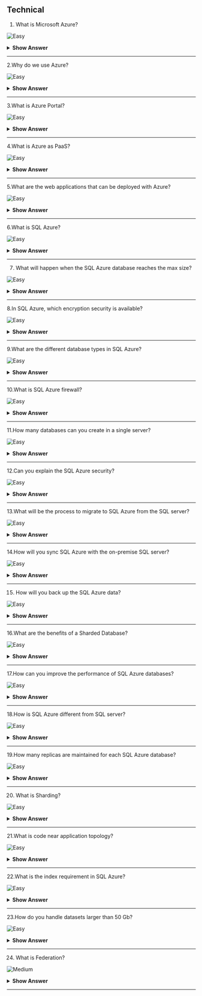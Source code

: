 ## Technical

1. What is Microsoft Azure?

![Easy](https://github.com/revaturelabs/interviewquestions/blob/dev/InterviewSpecificQuestions/ComplexityTags/simple%20(2).svg)

<details> <summary> <b> Show Answer </b> </summary>

<blockquote> 

Microsoft Azure is a set of cloud services that help your organization to meet your business requirements.You can build, manage, and deploy different applications with the help of different frameworks and tools using Azure.

</blockquote>

</details>

---

2.Why do we use Azure?

![Easy](https://github.com/revaturelabs/interviewquestions/blob/dev/InterviewSpecificQuestions/ComplexityTags/simple%20(2).svg)

<details> <summary> <b> Show Answer </b> </summary>

<blockquote> 

There are many reasons and benefits to choosing Azure.All solutions are in one place.Some reasons are:

- We can easily create a web application with a few numbers of clicks
- The testing application is easy here.
- Once the development and testing will over for a particular application, we can use Azure to host the application.
- We can create a virtual machine (VM) for all the activities.

</blockquote>

</details>

---

3.What is Azure Portal?

![Easy](https://github.com/revaturelabs/interviewquestions/blob/dev/InterviewSpecificQuestions/ComplexityTags/simple%20(2).svg)

<details> <summary> <b> Show Answer </b> </summary>

<blockquote> 

Azure Portal is a single portal or a single place where you are accessing and managing all your applications.It helps to build, manage, and monitor your simple web applications to complex cloud applications using a single portal.

</blockquote>

</details>

---

4.What is Azure as PaaS?

![Easy](https://github.com/revaturelabs/interviewquestions/blob/dev/InterviewSpecificQuestions/ComplexityTags/simple%20(2).svg)

<details> <summary> <b> Show Answer </b> </summary>

<blockquote> 

PaaS is a development and deployment model to support the complete web application life cycle of building, testing, deploying, managing, and updating the application.Azure is a Platform As A Service (Paas).

</blockquote>

</details>

---

5.What are the web applications that can be deployed with Azure?

![Easy](https://github.com/revaturelabs/interviewquestions/blob/dev/InterviewSpecificQuestions/ComplexityTags/simple%20(2).svg)

<details> <summary> <b> Show Answer </b> </summary>

<blockquote> 

Different web applications like .Net, PHP, WCF, Java, etc.are supported in Azure.Multiple languages are supported in Azure.

</blockquote>

</details>

---

6.What is SQL Azure?

![Easy](https://github.com/revaturelabs/interviewquestions/blob/dev/InterviewSpecificQuestions/ComplexityTags/simple%20(2).svg)

<details> <summary> <b> Show Answer </b> </summary>

<blockquote> 

SQL Azure is the cloud-based relational database that is offered by Microsoft.The service is based on SQL server technology, and it is used in a Microsoft data centre that is hardware owned and maintained by Microsoft.

</blockquote>

</details>

---

7. What will happen when the SQL Azure database reaches the max size?

![Easy](https://github.com/revaturelabs/interviewquestions/blob/dev/InterviewSpecificQuestions/ComplexityTags/simple%20(2).svg)

<details> <summary> <b> Show Answer </b> </summary>

<blockquote> 

If the SQL Azure database will reach the max size, data read or fetch operations will still work on it but create, insert, or update operations will stop with it.You can choose to drop, delete, or truncate the data in this condition.

</blockquote>

</details>

---

8.In SQL Azure, which encryption security is available?

![Easy](https://github.com/revaturelabs/interviewquestions/blob/dev/InterviewSpecificQuestions/ComplexityTags/simple%20(2).svg)

<details> <summary> <b> Show Answer </b> </summary>

<blockquote> 

In SQL Azure, SSL connections are only supported.

`SET encryption = TRUE`

</blockquote>

</details>

---

9.What are the different database types in SQL Azure?

![Easy](https://github.com/revaturelabs/interviewquestions/blob/dev/InterviewSpecificQuestions/ComplexityTags/simple%20(2).svg)

<details> <summary> <b> Show Answer </b> </summary>

<blockquote> 

Microsoft Azure provides three different types of Azure SQL models as below,

**Standalone Database**: Standalone Database is designed for different types of applications like software-as-a-service solutions, and cloud-based applications that use a single database to store data needed.

**Managed Instance**: This model is targeted for migration activities from On-premises to the cloud environment.
Elastic pool: This model helps to reduce costs by sharing the same resources with a group of standalone databases.

</blockquote>

</details>

---

10.What is SQL Azure firewall?

![Easy](https://github.com/revaturelabs/interviewquestions/blob/dev/InterviewSpecificQuestions/ComplexityTags/simple%20(2).svg)

<details> <summary> <b> Show Answer </b> </summary>

<blockquote> 

Security is one of the main concerns at the present time in the IT sector.SQL Azure Firewall is used as a security mechanism that will work to block the requests based on the IP address.

</blockquote>

</details>

---

11.How many databases can you create in a single server?

![Easy](https://github.com/revaturelabs/interviewquestions/blob/dev/InterviewSpecificQuestions/ComplexityTags/simple%20(2).svg)

<details> <summary> <b> Show Answer </b> </summary>

<blockquote> 

In the single SQL Azure server, it is possible to create 150 databases that will include a master database as well.

</blockquote>

</details>

---

12.Can you explain the SQL Azure security?

![Easy](https://github.com/revaturelabs/interviewquestions/blob/dev/InterviewSpecificQuestions/ComplexityTags/simple%20(2).svg)

<details> <summary> <b> Show Answer </b> </summary>

<blockquote> 

SQL Azure services will allow you to block the request that will be based on an IP address by using the SQL Azure firewall.It will use the SQL server authentication process that will authenticate the connections.By default, SQL Azure connections are SSL encrypted.

</blockquote>

</details>

---

13.What will be the process to migrate to SQL Azure from the SQL server?

![Easy](https://github.com/revaturelabs/interviewquestions/blob/dev/InterviewSpecificQuestions/ComplexityTags/simple%20(2).svg)

<details> <summary> <b> Show Answer </b> </summary>

<blockquote> 

If we want to migrate from the SQL server to SQL Azure, we can use SSIS or BCP.For the schema migration, generate script wizard will be used and we can also use the tool named SQL Azure Migration Wizard for it.

</blockquote>

</details>

---

14.How will you sync SQL Azure with the on-premise SQL server?

![Easy](https://github.com/revaturelabs/interviewquestions/blob/dev/InterviewSpecificQuestions/ComplexityTags/simple%20(2).svg)

<details> <summary> <b> Show Answer </b> </summary>

<blockquote> 

It is possible to use No code solution named DATA SYNC to sync SQL Azure with an on-premises SQL server.It is also possible to develop custom solutions by using SYNC Framework for it.

SQL Azure allows users to run their SQL server workloads as a hosted service (PaaS).

</blockquote>

</details>

---

15. How will you back up the SQL Azure data?

![Easy](https://github.com/revaturelabs/interviewquestions/blob/dev/InterviewSpecificQuestions/ComplexityTags/simple%20(2).svg)

<details> <summary> <b> Show Answer </b> </summary>

<blockquote> 

Backup is important to handle the issues of hardware and 3 database replicas are used in SQL Azure for backup.For the errors based on the user level, the COPY command is used for the creation of the SQL Azure database replica.It is also possible to back up the data of SQL Azure to any local SQL server with the use of SSIS, BCP etc.

</blockquote>

</details>

---

16.What are the benefits of a Sharded Database?

![Easy](https://github.com/revaturelabs/interviewquestions/blob/dev/InterviewSpecificQuestions/ComplexityTags/simple%20(2).svg)

<details> <summary> <b> Show Answer </b> </summary>

<blockquote> 

- Allows users to take benefit of maximum resources within the cloud.
- Reduces the chances of a single point of failure.
- Reduces SQL Azure throttling and I/O bottlenecks.
- Enables users to have their own database, access other databases, and share database.
- Benefits users by offering low-cost cloud resources on-demand basis and release when done.

</blockquote>

</details>

---

17.How can you improve the performance of SQL Azure databases?

![Easy](https://github.com/revaturelabs/interviewquestions/blob/dev/InterviewSpecificQuestions/ComplexityTags/simple%20(2).svg)

<details> <summary> <b> Show Answer </b> </summary>

<blockquote> 

To improve the performance of SQL Azure databases, you can tune the database by using the information from the execution plan as well as statistics of the query.It is possible to use dynamic management views of SQL Azure for the monitoring and management of the SQL Azure database.Network latency and bandwidth also affect the performance of the SQL Azure database so it can be used to improve the performance.

</blockquote>

</details>

---

18.How is SQL Azure different from SQL server?

![Easy](https://github.com/revaturelabs/interviewquestions/blob/dev/InterviewSpecificQuestions/ComplexityTags/simple%20(2).svg)

<details> <summary> <b> Show Answer </b> </summary>

<blockquote> 

SQL Azure is a cloud-based service and so it has its own set of pros and cons when compared to SQL servers.SQL Azure service benefits include on-demand provisioning, high availability, reduced management overhead and scalability.But SQL Azure abstracts some details from the subscriber which can be good or bad which depends on the context of the need.

</blockquote>

</details>

---

19.How many replicas are maintained for each SQL Azure database?

![Easy](https://github.com/revaturelabs/interviewquestions/blob/dev/InterviewSpecificQuestions/ComplexityTags/simple%20(2).svg)

<details> <summary> <b> Show Answer </b> </summary>

<blockquote> 

For each database, three replicas are maintained for each database that one provisions.One of them is a primary replica.All read/write happens on the primary replica and other replicas are kept in sync with the primary replica.If for some reason, the primary goes down, another replica is promoted to primary.All this happens under the hood.

</blockquote>

</details>

---

20. What is Sharding?

![Easy](https://github.com/revaturelabs/interviewquestions/blob/dev/InterviewSpecificQuestions/ComplexityTags/simple%20(2).svg)

<details> <summary> <b> Show Answer </b> </summary>

<blockquote> 

- It is a technique for partitioning large data sets, which improves performance and scalability.
- It also enables distributed querying of data across multiple tenants.

</blockquote>

</details>

---

21.What is code near application topology?

![Easy](https://github.com/revaturelabs/interviewquestions/blob/dev/InterviewSpecificQuestions/ComplexityTags/simple%20(2).svg)

<details> <summary> <b> Show Answer </b> </summary>

<blockquote> 

Code near application topology means that the SQL Azure database and the windows azure hosted service consuming the data are hosted in the same Azure data center.

</blockquote>

</details>

---

22.What is the index requirement in SQL Azure?

![Easy](https://github.com/revaturelabs/interviewquestions/blob/dev/InterviewSpecificQuestions/ComplexityTags/simple%20(2).svg)

<details> <summary> <b> Show Answer </b> </summary>

<blockquote> 

All tables must have clustered indexes.We can't have a table without a clustered index.

</blockquote>

</details>

---

23.How do you handle datasets larger than 50 Gb?

![Easy](https://github.com/revaturelabs/interviewquestions/blob/dev/InterviewSpecificQuestions/ComplexityTags/simple%20(2).svg)

<details> <summary> <b> Show Answer </b> </summary>

<blockquote> 

As of now, we have to build a custom solution at the application level that can handle the scale out of underlying SQL Azure databases.But Microsoft has announced, SQL Azure Federations that will assist in scaling out of SQL Azure databases.And scale-out means that we are splitting the data into smaller subsets spread across multiple databases.

</blockquote>

</details>

---

24. What is Federation?

![Medium](https://github.com/revaturelabs/interviewquestions/blob/dev/InterviewSpecificQuestions/ComplexityTags/Medium%20(2).svg)

<details> <summary> <b> Show Answer </b> </summary>

<blockquote> 

- The federation is where you define the data type (e.g., Customer ID, Product ID) you’ll share.
- As with creating the root database, you can create a federation through the SQL Azure database management portal, with SQLAzureMW or by using this T-SQL script while connected to your root database:

```SQL
CREATE FEDERATION <FederationName>(<DistributionKeyName> <DistributionType> RANGE)
```
In this example, 

- `<FederationName>` is the name of the federation (not the name of the physical database, which is a System-GUID).
- `<DistributionKeyName>` is the name for the distribution key, 
- `<DistributionType>` is the distribution data type that data will be sharded on.
- The valid distribution data types are int, bigint, uniqueidentifier and varbinary (up to 900).

</blockquote>

</details>

---

